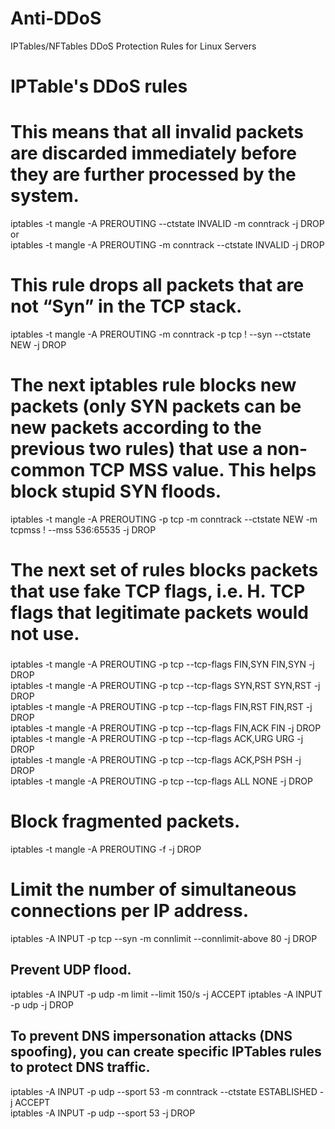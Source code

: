 # Anti-DDoS
IPTables/NFTables DDoS Protection Rules for Linux Servers


# IPTable's DDoS rules

# This means that all invalid packets are discarded immediately before they are further processed by the system.

iptables -t mangle -A PREROUTING --ctstate INVALID -m conntrack -j DROP
or<br />
iptables -t mangle -A PREROUTING -m conntrack --ctstate INVALID -j DROP

# This rule drops all packets that are not “Syn” in the TCP stack.

iptables -t mangle -A PREROUTING -m conntrack -p tcp ! --syn --ctstate NEW -j DROP

# The next iptables rule blocks new packets (only SYN packets can be new packets according to the previous two rules) that use a non-common TCP MSS value. This helps block stupid SYN floods.

iptables -t mangle -A PREROUTING -p tcp -m conntrack --ctstate NEW -m tcpmss ! --mss 536:65535 -j DROP

# The next set of rules blocks packets that use fake TCP flags, i.e. H. TCP flags that legitimate packets would not use.
###
iptables -t mangle -A PREROUTING -p tcp --tcp-flags FIN,SYN FIN,SYN -j DROP<br>
iptables -t mangle -A PREROUTING -p tcp --tcp-flags SYN,RST SYN,RST -j DROP<br>
iptables -t mangle -A PREROUTING -p tcp --tcp-flags FIN,RST FIN,RST -j DROP<br>
iptables -t mangle -A PREROUTING -p tcp --tcp-flags FIN,ACK FIN -j DROP<br>
iptables -t mangle -A PREROUTING -p tcp --tcp-flags ACK,URG URG -j DROP<br>
iptables -t mangle -A PREROUTING -p tcp --tcp-flags ACK,PSH PSH -j DROP<br>
iptables -t mangle -A PREROUTING -p tcp --tcp-flags ALL NONE -j DROP<br>
###

# Block fragmented packets.

iptables -t mangle -A PREROUTING -f -j DROP

# Limit the number of simultaneous connections per IP address.

iptables -A INPUT -p tcp --syn -m connlimit --connlimit-above 80 -j DROP

## Prevent UDP flood.

iptables -A INPUT -p udp -m limit --limit 150/s -j ACCEPT
iptables -A INPUT -p udp -j DROP

## To prevent DNS impersonation attacks (DNS spoofing), you can create specific IPTables rules to protect DNS traffic.

iptables -A INPUT -p udp --sport 53 -m conntrack --ctstate ESTABLISHED -j ACCEPT<br>
iptables -A INPUT -p udp --sport 53 -j DROP


